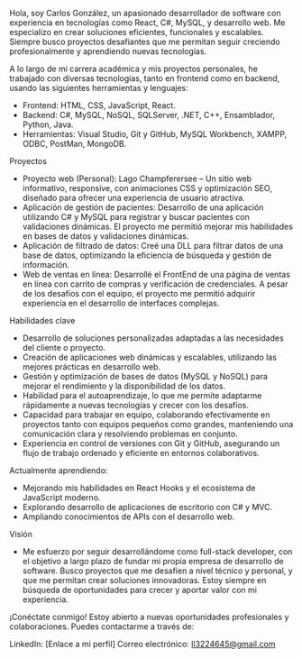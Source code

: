 Hola, soy Carlos González, un apasionado desarrollador de software con experiencia en tecnologías como React, C#, MySQL, y desarrollo web. Me especializo en crear soluciones eficientes, funcionales y escalables. Siempre busco proyectos desafiantes que me permitan seguir creciendo profesionalmente y aprendiendo nuevas tecnologías.

A lo largo de mi carrera académica y mis proyectos personales, he trabajado con diversas tecnologías, tanto en frontend como en backend, usando las siguientes herramientas y lenguajes:
* Frontend: HTML, CSS, JavaScript, React.
* Backend: C#, MySQL, NoSQL, SQLServer, .NET, C++, Ensamblador, Python, Java.
* Herramientas: Visual Studio, Git y GitHub, MySQL Workbench, XAMPP, ODBC, PostMan, MongoDB.

Proyectos
* Proyecto web (Personal): Lago Champferersee – Un sitio web informativo, responsive, con animaciones CSS y optimización SEO, diseñado para ofrecer una experiencia de usuario atractiva.
* Aplicación de gestión de pacientes: Desarrollo de una aplicación utilizando C# y MySQL para registrar y buscar pacientes con validaciones dinámicas. El proyecto me permitió mejorar mis habilidades en bases de datos y validaciones dinámicas.
* Aplicación de filtrado de datos: Creé una DLL para filtrar datos de una base de datos, optimizando la eficiencia de búsqueda y gestión de información.
* Web de ventas en línea: Desarrollé el FrontEnd de una página de ventas en línea con carrito de compras y verificación de credenciales. A pesar de los desafíos con el equipo, el proyecto me permitió adquirir experiencia en el desarrollo de interfaces complejas.

Habilidades clave
* Desarrollo de soluciones personalizadas adaptadas a las necesidades del cliente o proyecto.
* Creación de aplicaciones web dinámicas y escalables, utilizando las mejores prácticas en desarrollo web.
* Gestión y optimización de bases de datos (MySQL y NoSQL) para mejorar el rendimiento y la disponibilidad de los datos.
* Habilidad para el autoaprendizaje, lo que me permite adaptarme rápidamente a nuevas tecnologías y crecer con los desafíos.
* Capacidad para trabajar en equipo, colaborando efectivamente en proyectos tanto con equipos pequeños como grandes, manteniendo una comunicación clara y resolviendo problemas en conjunto.
* Experiencia en control de versiones con Git y GitHub, asegurando un flujo de trabajo ordenado y eficiente en entornos colaborativos.

Actualmente aprendiendo:
* Mejorando mis habilidades en React Hooks y el ecosistema de JavaScript moderno.
* Explorando desarrollo de aplicaciones de escritorio con C# y MVC.
* Ampliando conocimientos de APIs con el desarrollo web.

Visión
* Me esfuerzo por seguir desarrollándome como full-stack developer, con el objetivo a largo plazo de fundar mi propia empresa de desarrollo de software. Busco proyectos que me desafíen a nivel técnico y personal, y que me permitan crear soluciones innovadoras. Estoy siempre en búsqueda de oportunidades para crecer y aportar valor con mi experiencia.

¡Conéctate conmigo!
Estoy abierto a nuevas oportunidades profesionales y colaboraciones. Puedes contactarme a través de:

LinkedIn: [Enlace a mi perfil]
Correo electrónico: ll3224645@gmail.com